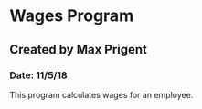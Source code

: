 # Wages Program
## Created by Max Prigent
### Date: 11/5/18

This program calculates wages for an employee.
